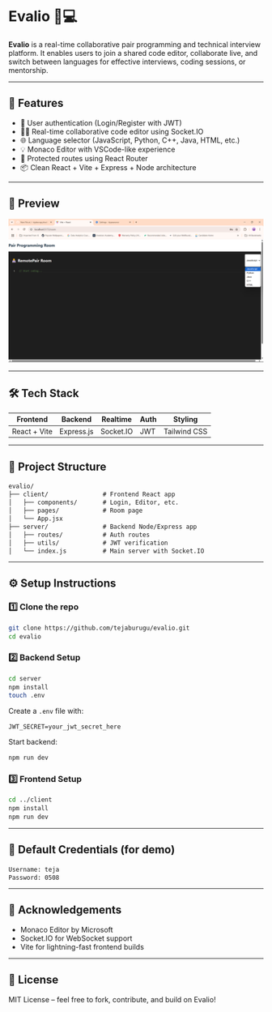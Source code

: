# Evalio 🧠💻

**Evalio** is a real-time collaborative pair programming and technical interview platform. It enables users to join a shared code editor, collaborate live, and switch between languages for effective interviews, coding sessions, or mentorship.

---

## 🚀 Features

- 🔐 User authentication (Login/Register with JWT)
- 🧑‍💻 Real-time collaborative code editor using Socket.IO
- 🌐 Language selector (JavaScript, Python, C++, Java, HTML, etc.)
- 💡 Monaco Editor with VSCode-like experience
- 🎯 Protected routes using React Router
- 📦 Clean React + Vite + Express + Node architecture

---

## 📸 Preview

![Evalio Screenshot](./assets/screenshot.png) <!-- Replace with a real screenshot later -->

---

## 🛠️ Tech Stack

| Frontend      | Backend     | Realtime      | Auth       | Styling      |
|---------------|-------------|---------------|------------|--------------|
| React + Vite  | Express.js  | Socket.IO     | JWT        | Tailwind CSS |

---

## 📁 Project Structure

```
evalio/
├── client/               # Frontend React app
│   ├── components/       # Login, Editor, etc.
│   ├── pages/            # Room page
│   └── App.jsx
├── server/               # Backend Node/Express app
│   ├── routes/           # Auth routes
│   ├── utils/            # JWT verification
│   └── index.js          # Main server with Socket.IO
```

---

## ⚙️ Setup Instructions

### 1️⃣ Clone the repo

```bash
git clone https://github.com/tejaburugu/evalio.git
cd evalio
```

### 2️⃣ Backend Setup

```bash
cd server
npm install
touch .env
```

Create a `.env` file with:

```
JWT_SECRET=your_jwt_secret_here
```

Start backend:

```bash
npm run dev
```

### 3️⃣ Frontend Setup

```bash
cd ../client
npm install
npm run dev
```

---

## 🔐 Default Credentials (for demo)

```
Username: teja
Password: 0508
```

---

## 🙌 Acknowledgements

- Monaco Editor by Microsoft
- Socket.IO for WebSocket support
- Vite for lightning-fast frontend builds

---

## 📄 License

MIT License – feel free to fork, contribute, and build on Evalio!

